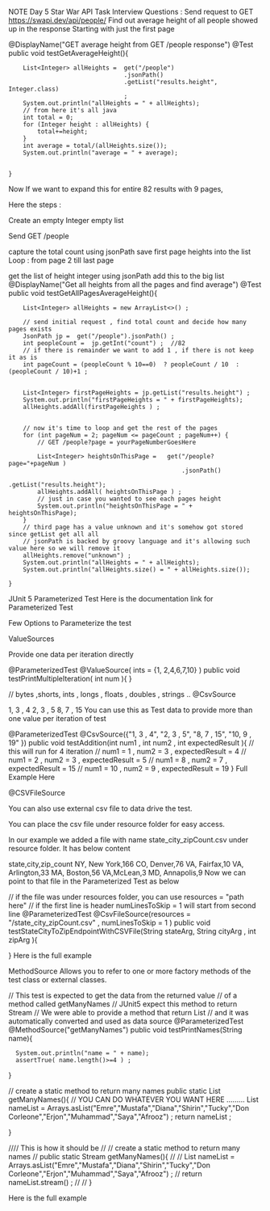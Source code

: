 NOTE Day 5
Star War API Task
Interview Questions :
Send request to  GET https://swapi.dev/api/people/
Find out average height of all people showed up in the response
Starting with just the first page

@DisplayName("GET average height from GET /people response")
@Test
public void testGetAverageHeight(){

        List<Integer> allHeights =  get("/people")
                                    .jsonPath()
                                    .getList("results.height", Integer.class)
                                    ;
        System.out.println("allHeights = " + allHeights);
        // from here it's all java
        int total = 0;
        for (Integer height : allHeights) {
            total+=height;
        }
        int average = total/(allHeights.size());
        System.out.println("average = " + average);


    }
Now If we want to expand this for entire 82 results with 9 pages,

Here the steps :

Create an empty Integer empty list

Send GET /people

capture the total count using jsonPath
save first page heights into the list
Loop : from page 2 till last page

get the list of height integer using jsonPath
add this to the big list
@DisplayName("Get all heights from all the pages and find average")
@Test
public void testGetAllPagesAverageHeight(){

        List<Integer> allHeights = new ArrayList<>() ;

        // send initial request , find total count and decide how many pages exists
        JsonPath jp =  get("/people").jsonPath() ;
        int peopleCount =  jp.getInt("count") ;  //82
        // if there is remainder we want to add 1 , if there is not keep it as is
        int pageCount = (peopleCount % 10==0)  ? peopleCount / 10  :  (peopleCount / 10)+1 ;


        List<Integer> firstPageHeights = jp.getList("results.height") ;
        System.out.println("firstPageHeights = " + firstPageHeights);
        allHeights.addAll(firstPageHeights ) ;


        // now it's time to loop and get the rest of the pages
        for (int pageNum = 2; pageNum <= pageCount ; pageNum++) {
            // GET /people?page = yourPageNumberGoesHere

            List<Integer> heightsOnThisPage =   get("/people?page="+pageNum )
                                                    .jsonPath()
                                                    .getList("results.height");
            allHeights.addAll( heightsOnThisPage ) ;
            // just in case you wanted to see each pages height
            System.out.println("heightsOnThisPage = " + heightsOnThisPage);
        }
        // third page has a value unknown and it's somehow got stored since getList get all all
        // jsonPath is backed by groovy language and it's allowing such value here so we will remove it
        allHeights.remove("unknown") ;
        System.out.println("allHeights = " + allHeights);
        System.out.println("allHeights.size() = " + allHeights.size());

    }
JUnit 5 Parameterized Test
Here is the documentation link for Parameterized Test

Few Options to Parameterize the test

ValueSources

Provide one data per iteration directly

@ParameterizedTest
@ValueSource( ints = {1, 2,4,6,7,10} )
public void testPrintMultipleIteration(  int num   ){
}

// bytes ,shorts, ints , longs , floats , doubles , strings ..
@CsvSource

1, 3 , 4
2, 3 , 5
8, 7 , 15
You can use this as Test data to provide more than one value per iteration of test

@ParameterizedTest
@CsvSource({"1, 3 , 4",
"2, 3 , 5",
"8, 7 , 15",
"10, 9 , 19"
})
public void testAddition(int num1 , int num2 , int expectedResult ){
// this will run for 4 iteration
// num1 = 1 , num2 = 3 , expectedResult = 4
// num1 = 2 , num2 = 3 , expectedResult = 5
// num1 = 8 , num2 = 7 , expectedResult = 15
// num1 = 10 , num2 = 9 , expectedResult = 19
}
Full Example Here

@CSVFileSource

You can also use external csv file to data drive the test.

You can place the csv file under resource folder for easy access.

In our example we added a file with name state_city_zipCount.csv under resource folder. It has below content

state,city,zip_count
NY, New York,166
CO, Denver,76
VA, Fairfax,10
VA, Arlington,33
MA, Boston,56
VA,McLean,3
MD, Annapolis,9
Now we can point to that file in the Parameterized Test as below

// if the file was under resources folder, you can use resources = "path here"
// if the first line is header numLinesToSkip = 1 will start from second line
@ParameterizedTest
@CsvFileSource(resources = "/state_city_zipCount.csv" , numLinesToSkip = 1 )
public void testStateCityToZipEndpointWithCSVFile(String stateArg, String cityArg , int zipArg  ){


}
Here is the full example

MethodSource Allows you to refer to one or more factory methods of the test class or external classes.

// This test is expected to get the data from the returned value
// of a method called getManyNames
// JUnit5 expect this method to return Stream<SomeType>
// We were able to provide a method that return List<SomeType>
// and it was automatically converted and used as data source
@ParameterizedTest
@MethodSource("getManyNames")
public void testPrintNames(String name){

      System.out.println("name = " + name);
      assertTrue( name.length()>=4 ) ;

}

// create a static method to return many names
public static List<String> getManyNames(){
// YOU CAN DO WHATEVER YOU WANT HERE .........
List<String> nameList = Arrays.asList("Emre","Mustafa","Diana","Shirin","Tucky","Don Corleone","Erjon","Muhammad","Saya","Afrooz") ;
return nameList ;

}

//// This is how it should be
//    // create a static method to return many names
//    public static Stream<String> getManyNames(){
//
//        List<String> nameList = Arrays.asList("Emre","Mustafa","Diana","Shirin","Tucky","Don Corleone","Erjon","Muhammad","Saya","Afrooz") ;
//        return nameList.stream() ;
//
//    }

Here is the full example